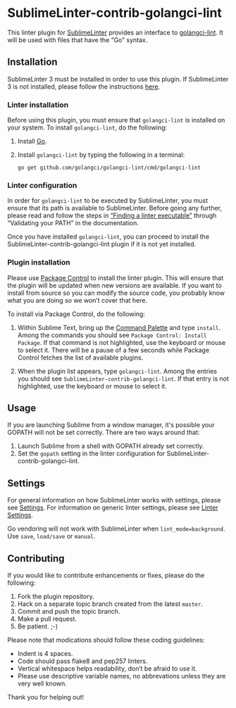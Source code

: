 SublimeLinter-contrib-golangci-lint
================================

This linter plugin for [SublimeLinter][docs] provides an interface to [golangci-lint](https://github.com/golangci/golangci-lint). It will be used with files that have the “Go” syntax.

## Installation
SublimeLinter 3 must be installed in order to use this plugin. If SublimeLinter 3 is not installed, please follow the instructions [here][installation].

### Linter installation
Before using this plugin, you must ensure that `golangci-lint` is installed on your system. To install `golangci-lint`, do the following:

1. Install [Go](http://golang.org/doc/install).

1. Install `golangci-lint` by typing the following in a terminal:
   ```
   go get github.com/golangci/golangci-lint/cmd/golangci-lint
   ```

### Linter configuration
In order for `golangci-lint` to be executed by SublimeLinter, you must ensure that its path is available to SublimeLinter. Before going any further, please read and follow the steps in [“Finding a linter executable”](http://sublimelinter.readthedocs.org/en/latest/troubleshooting.html#finding-a-linter-executable) through “Validating your PATH” in the documentation.

Once you have installed `golangci-lint`, you can proceed to install the SublimeLinter-contrib-golangci-lint plugin if it is not yet installed.

### Plugin installation

Please use [Package Control][pc] to install the linter plugin. This will ensure that the plugin will be updated when new versions are available. If you want to install from source so you can modify the source code, you probably know what you are doing so we won’t cover that here.

To install via Package Control, do the following:

1. Within Sublime Text, bring up the [Command Palette][cmd] and type `install`. Among the commands you should see `Package Control: Install Package`. If that command is not highlighted, use the keyboard or mouse to select it. There will be a pause of a few seconds while Package Control fetches the list of available plugins.

1. When the plugin list appears, type `golangci-lint`. Among the entries you should see `SublimeLinter-contrib-golangci-lint`. If that entry is not highlighted, use the keyboard or mouse to select it.

## Usage

If you are launching Sublime from a window manager, it's possible your GOPATH will not be set correctly. There are two ways around that:

1. Launch Sublime from a shell with GOPATH already set correctly.
2. Set the `gopath` setting in the linter configuration for SublimeLinter-contrib-golangci-lint.

## Settings
For general information on how SublimeLinter works with settings, please see [Settings][settings]. For information on generic linter settings, please see [Linter Settings][linter-settings].

Go vendoring will not work with SublimeLinter when `lint_mode=background`. Use `save`, `load/save` or `manual`.

## Contributing
If you would like to contribute enhancements or fixes, please do the following:

1. Fork the plugin repository.
1. Hack on a separate topic branch created from the latest `master`.
1. Commit and push the topic branch.
1. Make a pull request.
1. Be patient.  ;-)

Please note that modications should follow these coding guidelines:

- Indent is 4 spaces.
- Code should pass flake8 and pep257 linters.
- Vertical whitespace helps readability, don’t be afraid to use it.
- Please use descriptive variable names, no abbrevations unless they are very well known.

Thank you for helping out!

[docs]: http://sublimelinter.readthedocs.org
[installation]: http://sublimelinter.readthedocs.org/en/latest/installation.html
[locating-executables]: http://sublimelinter.readthedocs.org/en/latest/usage.html#how-linter-executables-are-located
[pc]: https://sublime.wbond.net/installation
[cmd]: http://docs.sublimetext.info/en/sublime-text-3/extensibility/command_palette.html
[settings]: http://sublimelinter.readthedocs.org/en/latest/settings.html
[linter-settings]: http://sublimelinter.readthedocs.org/en/latest/linter_settings.html
[inline-settings]: http://sublimelinter.readthedocs.org/en/latest/settings.html#inline-settings
